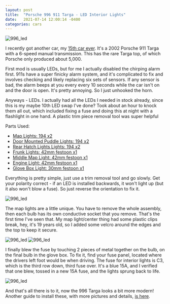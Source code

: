 ```yaml
---
layout: post
title:  "Porsche 996 911 Targa - LED Interior Lights"
date:   2021-07-14 12:00:14 -0400
categories: cars
---
```


![996_led](/images/996_led/1.jpg)

I recently got another car, my [15th car ever](https://rskelton.com/drive-cool-cars-on-a-budget/). It's a 2002 Porsche 911 Targa with a 6-speed manual transmission. This has the rare Targa top, of which Porsche only produced about 5,000. 

First mod is usually LEDs, but for me I actually disabled the chirping alarm first. 911s have a super finicky alarm system, and it's complicated to fix and involves checking and likely replacing six sets of sensors. If any sensor is bad, the alarm beeps at you every every 10 seconds while the car isn't on and the door is open. It's pretty annoying. So I just unhooked the horn. 

Anyways - LEDs. I actually had all the LEDs I needed in stock already, since this is my maybe 10th LED swap I've done? Took about an hour to knock them all out, which included fixing a fuse and doing this at night with a flashlight in one hand. A plastic trim piece removal tool was super helpful

Parts Used:
* [Map Lights: 194 x2](https://amzn.to/2S6HvcZ)
* [Door Mounted Puddle Lights: 194 x2](https://amzn.to/2S6HvcZ)
* [Rear Hatch Lights Lights: 194 x2](https://amzn.to/2S6HvcZ)
* [Frunk Lights: 42mm festoon x1](https://amzn.to/3hF68gb)
* [Middle Map Light: 42mm festoon x1](https://amzn.to/3hF68gb)
* [Engine Light: 42mm festoon x1](https://amzn.to/3hF68gb)
* [Glove Box Light: 30mm festoon x1](https://amzn.to/3rnh0ml)

Everything is pretty simple, just use a trim removal tool and go slowly. Get your polarity correct - if an LED is installed backwards, it won't light up (but it also won't blow a fuse). So just reverse the orientation to fix it. 

![996_led](/images/996_led/2.jpg)

The map lights are a little unique. You have to remove the whole assembly, then each bulb has its own conductive socket that you remove. That's the first time I've seen that. My map light/center thing had some plastic clips break, hey, it's 19 years old, so I added some velcro around the edges and the top to keep it secure. 

![996_led](/images/996_led/3.jpg)
![996_led](/images/996_led/4.jpg)

I finally blew the fuse by touching 2 pieces of metal together on the bulb, on the final bulb in the glove box. To fix it, find your fuse panel, located where the drivers left foot would be when driving. The fuse for interior lights is C3, which is the third row down, third fuse over. It's a blue 15A, and I verified that one blew, tossed in a new 15A fuse, and the lights sprung back to life. 

![996_led](/images/996_led/5.jpg)

And that's all there is to it, now the 996 Targa looks a bit more modern! Another guide to install these, with more pictures and details, [is here](http://bd8ba3c866c8cbc330ab-7b26c6f3e01bf511d4da3315c66902d6.r6.cf1.rackcdn.com/PDF_2079_Porsche_997_LED_Interior_Kit_Installation.pdf). 



